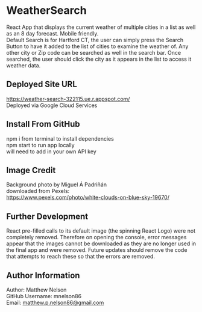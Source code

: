 # WeatherSearch
React App that displays the current weather of multiple cities in a list as well as an 8 day forecast. Mobile friendly. <br />
Default Search is for Hartford CT, the user can simply press the Search Button to have it added to the list of cities to examine the weather of. Any other city or Zip code can be searched as well in the search bar. Once searched, the user should click the city as it appears in the list to access it weather data.
## Deployed Site URL
https://weather-search-322115.ue.r.appspot.com/ <br />
Deployed via Google Cloud Services
## Install From GitHub
npm i from terminal to install dependencies <br />
npm start to run app locally <br />
will need to add in your own API key <br />
## Image Credit
Background photo by Miguel Á Padriñán <br />
downloaded from Pexels: <br />
https://www.pexels.com/photo/white-clouds-on-blue-sky-19670/ <br />
## Further Development
React pre-filled calls to its default image (the spinning React Logo) were not completely removed. Therefore on opening the console, error messages appear that the images cannot be downloaded as they are no longer used in the final app and were removed. Future updates should remove the code that attempts to reach these so that the errors are removed.
## Author Information
Author: Matthew Nelson <br />
GitHub Username: mnelson86 <br />
Email: matthew.p.nelson86@gmail.com
